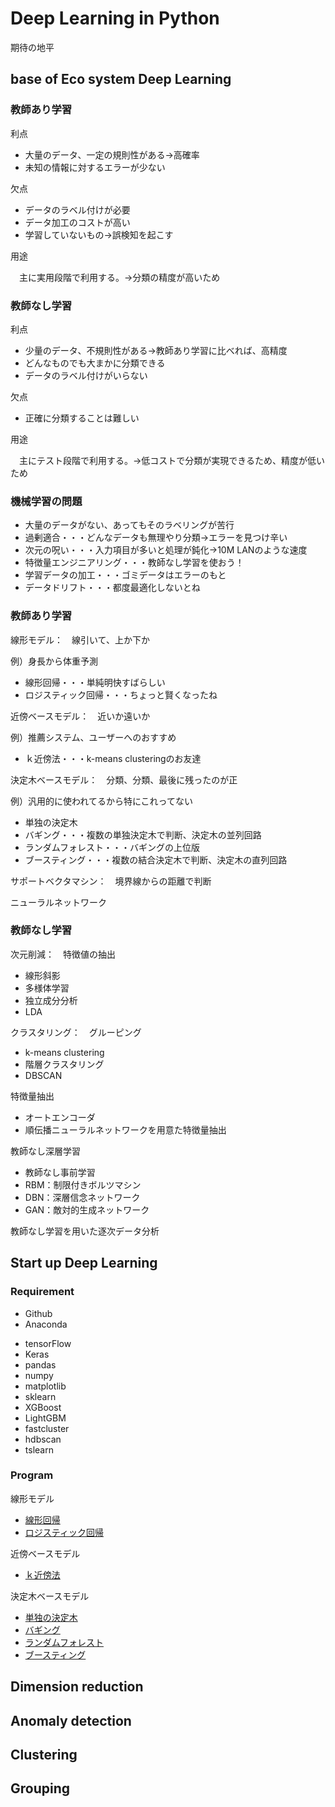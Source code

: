 ﻿Deep Learning in Python
===

期待の地平

## base of Eco system Deep Learning

### 教師あり学習

利点

* 大量のデータ、一定の規則性がある→高確率
* 未知の情報に対するエラーが少ない

欠点

* データのラベル付けが必要
* データ加工のコストが高い
* 学習していないもの→誤検知を起こす

用途

　主に実用段階で利用する。→分類の精度が高いため　

### 教師なし学習

利点
* 少量のデータ、不規則性がある→教師あり学習に比べれば、高精度
* どんなものでも大まかに分類できる
* データのラベル付けがいらない

欠点
* 正確に分類することは難しい

用途

　主にテスト段階で利用する。→低コストで分類が実現できるため、精度が低いため

### 機械学習の問題

* 大量のデータがない、あってもそのラベリングが苦行
* 過剰適合・・・どんなデータも無理やり分類→エラーを見つけ辛い
* 次元の呪い・・・入力項目が多いと処理が鈍化→10M LANのような速度
* 特徴量エンジニアリング・・・教師なし学習を使おう！
* 学習データの加工・・・ゴミデータはエラーのもと
* データドリフト・・・都度最適化しないとね

### 教師あり学習

線形モデル：　線引いて、上か下か

例）身長から体重予測

* 線形回帰・・・単純明快すばらしい
* ロジスティック回帰・・・ちょっと賢くなったね

近傍ベースモデル：　近いか遠いか

例）推薦システム、ユーザーへのおすすめ

* ｋ近傍法・・・k-means clusteringのお友達

決定木ベースモデル：　分類、分類、最後に残ったのが正

例）汎用的に使われてるから特にこれってない

* 単独の決定木
* バギング・・・複数の単独決定木で判断、決定木の並列回路
* ランダムフォレスト・・・バギングの上位版
* ブースティング・・・複数の結合決定木で判断、決定木の直列回路

サポートベクタマシン：　境界線からの距離で判断

ニューラルネットワーク

### 教師なし学習

次元削減：　特徴値の抽出

* 線形斜影
* 多様体学習
* 独立成分分析
* LDA

クラスタリング：　グルーピング

* k-means clustering
* 階層クラスタリング
* DBSCAN

特徴量抽出

* オートエンコーダ
* 順伝播ニューラルネットワークを用意た特徴量抽出

教師なし深層学習

* 教師なし事前学習
* RBM：制限付きボルツマシン
* DBN：深層信念ネットワーク
* GAN：敵対的生成ネットワーク

教師なし学習を用いた逐次データ分析


## Start up Deep Learning

### Requirement

<PC>

* Github
* Anaconda

<Python Labrary>

* tensorFlow
* Keras
* pandas
* numpy
* matplotlib
* sklearn
* XGBoost
* LightGBM
* fastcluster
* hdbscan
* tslearn

### Program

線形モデル

* [線形回帰]()
* [ロジスティック回帰]()

近傍ベースモデル

* [ｋ近傍法]()

決定木ベースモデル

* [単独の決定木]()
* [バギング]()
* [ランダムフォレスト]()
* [ブースティング]()


## Dimension reduction


## Anomaly detection


## Clustering


## Grouping



